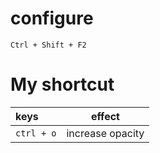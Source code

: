 # configure 

```Ctrl + Shift + F2```

# My shortcut

| keys				| effect			|
| :-				| :-:				|
| ```ctrl + o```	| increase opacity	|

